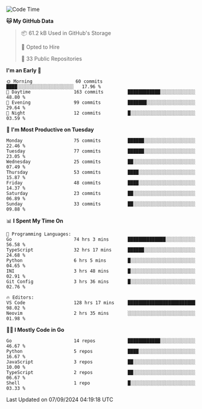 <!--START_SECTION:thansetan-waka-->
![Code Time](http://img.shields.io/badge/Code%20Time-130%20hrs%2053%20mins-blue)

**🐱 My GitHub Data** 

> 📦 61.2 kB Used in GitHub's Storage 
 > 
> 💼 Opted to Hire
 > 
> 📜 33 Public Repositories 
 > 

**I'm an Early 🐤** 

```text
🌞 Morning                60 commits          ████░░░░░░░░░░░░░░░░░░░░░   17.96 % 
🌆 Daytime                163 commits         ████████████░░░░░░░░░░░░░   48.80 % 
🌃 Evening                99 commits          ███████░░░░░░░░░░░░░░░░░░   29.64 % 
🌙 Night                  12 commits          █░░░░░░░░░░░░░░░░░░░░░░░░   03.59 % 
```

📅 **I'm Most Productive on Tuesday** 

```text
Monday                   75 commits          ██████░░░░░░░░░░░░░░░░░░░   22.46 % 
Tuesday                  77 commits          ██████░░░░░░░░░░░░░░░░░░░   23.05 % 
Wednesday                25 commits          ██░░░░░░░░░░░░░░░░░░░░░░░   07.49 % 
Thursday                 53 commits          ████░░░░░░░░░░░░░░░░░░░░░   15.87 % 
Friday                   48 commits          ████░░░░░░░░░░░░░░░░░░░░░   14.37 % 
Saturday                 23 commits          ██░░░░░░░░░░░░░░░░░░░░░░░   06.89 % 
Sunday                   33 commits          ██░░░░░░░░░░░░░░░░░░░░░░░   09.88 % 
```

📊 **I Spent My Time On** 

```text
💬 Programming Languages: 
Go                       74 hrs 3 mins       ██████████████░░░░░░░░░░░   56.58 % 
TypeScript               32 hrs 17 mins      ██████░░░░░░░░░░░░░░░░░░░   24.68 % 
Python                   6 hrs 5 mins        █░░░░░░░░░░░░░░░░░░░░░░░░   04.65 % 
INI                      3 hrs 48 mins       █░░░░░░░░░░░░░░░░░░░░░░░░   02.91 % 
Git Config               3 hrs 36 mins       █░░░░░░░░░░░░░░░░░░░░░░░░   02.76 % 

🔥 Editors: 
VS Code                  128 hrs 17 mins     █████████████████████████   98.02 % 
Neovim                   2 hrs 35 mins       ░░░░░░░░░░░░░░░░░░░░░░░░░   01.98 % 
```

**🧑‍💻 I Mostly Code in Go** 

```text
Go                       14 repos            ████████████░░░░░░░░░░░░░   46.67 % 
Python                   5 repos             ████░░░░░░░░░░░░░░░░░░░░░   16.67 % 
JavaScript               3 repos             ██░░░░░░░░░░░░░░░░░░░░░░░   10.00 % 
TypeScript               2 repos             ██░░░░░░░░░░░░░░░░░░░░░░░   06.67 % 
Shell                    1 repo              █░░░░░░░░░░░░░░░░░░░░░░░░   03.33 % 
```

Last Updated on 07/09/2024 04:19:18 UTC
<!--END_SECTION:thansetan-waka-->